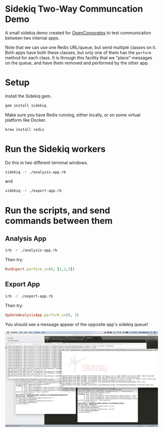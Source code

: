 # Sidekiq Two-Way Communcation Demo

A small sidekiq demo created for [OpenCorporates](https://github.com/openc) to test communication between two internal apps.

Note that we can use one Redis URL/queue, but send multiple classes on it. Both apps have both these classes, but only one of them has the `perform` method for each class. It is through this facility that we "place" messages on the queue, and have them removed and performed by the other app.

# Setup

Install the Sidekiq gem.

```bash
gem install sidekiq
```

Make sure you have Redis running, either locally, or on some virtual platform like Docker.

```bash
brew install redis
```

# Run the Sidekiq workers

Do this in two different terminal windows.

```bash
sidekiq -r ./analysis-app.rb
```

and

```bash
sidekiq -r ./export-app.rb
```

# Run the scripts, and send commands between them

## Analysis App

```bash
irb -r ./analysis-app.rb
```

Then try:

```ruby
RunExport.perform_in(0, [1,2,3]) 
```

## Export App

```bash
irb -r ./export-app.rb
```

Then try:

```ruby
UpdateAnalysisApp.perform_in(0, 1)
```

You should see a message appear of the opposite app's sidekiq queue!

![A screenshot of your hopeful Sidekiq output](screenshot.png)
